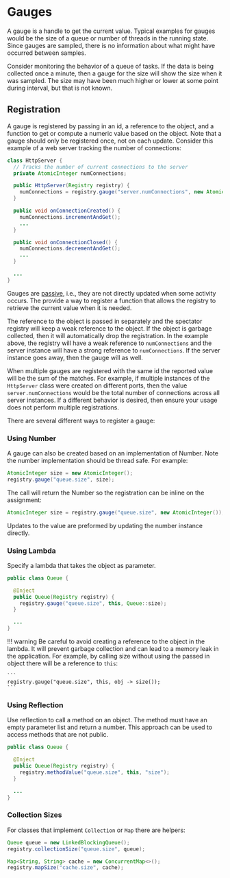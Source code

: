 # Gauges

A gauge is a handle to get the current value. Typical examples for gauges
would be the size of a queue or number of threads in the running state.
Since gauges are sampled, there is no information about what might have
occurred between samples.

Consider monitoring the behavior of a queue of tasks. If the data is being
collected once a minute, then a gauge for the size will show the size when
it was sampled. The size may have been much higher or lower at some point
during interval, but that is not known.

## Registration

A gauge is registered by passing in an id, a reference to the object, and
a function to get or compute a numeric value based on the object. Note that
a gauge should only be registered once, not on each update. Consider this
example of a web server tracking the number of connections:

```java
class HttpServer {
  // Tracks the number of current connections to the server
  private AtomicInteger numConnections;

  public HttpServer(Registry registry) {
    numConnections = registry.gauge("server.numConnections", new AtomicInteger(0));
  }

  public void onConnectionCreated() {
    numConnections.incrementAndGet();
    ...
  }

  public void onConnectionClosed() {
    numConnections.decrementAndGet();
    ...
  }

  ...
}
```

Gauges are [passive](registry.md#passive), i.e., they are not directly updated
when some activity occurs. The provide a way to register a function that allows
the registry to retrieve the current value when it is needed.

The reference to the object is passed in separately and the spectator registry
will keep a weak reference to the object. If the object is garbage collected,
then it will automatically drop the registration. In the example above, the registry
will have a weak reference to `numConnections` and the server instance will
have a strong reference to `numConnections`. If the server instance goes away,
then the gauge will as well.

When multiple gauges are registered with the same id the reported value will
be the sum of the matches. For example, if multiple instances of the `HttpServer`
class were created on different ports, then the value `server.numConnections`
would be the total number of connections across all server instances. If a different
behavior is desired, then ensure your usage does not perform multiple registrations.

There are several different ways to register a gauge:

### Using Number

A gauge can also be created based on an implementation of Number. Note the number
implementation should be thread safe. For example:

```java
AtomicInteger size = new AtomicInteger();
registry.gauge("queue.size", size);
```

The call will return the Number so the registration can be inline on the
assignment:

```java
AtomicInteger size = registry.gauge("queue.size", new AtomicInteger());
```

Updates to the value are preformed by updating the number instance directly.

### Using Lambda

Specify a lambda that takes the object as parameter.

```java
public class Queue {

  @Inject
  public Queue(Registry registry) {
    registry.gauge("queue.size", this, Queue::size);
  }

  ...
}
```

!!! warning
    Be careful to avoid creating a reference to the object in the
    lambda. It will prevent garbage collection and can lead to a memory leak
    in the application. For example, by calling size without using the passed
    in object there will be a reference to `this`:

    ```
    registry.gauge("queue.size", this, obj -> size());
    ```

### Using Reflection

Use reflection to call a method on an object. The method must have an empty
parameter list and return a number. This approach can be used to access
methods that are not public.

```java
public class Queue {

  @Inject
  public Queue(Registry registry) {
    registry.methodValue("queue.size", this, "size");
  }

  ...
}
```

### Collection Sizes

For classes that implement `Collection` or `Map` there are helpers:

```java
Queue queue = new LinkedBlockingQueue();
registry.collectionSize("queue.size", queue);

Map<String, String> cache = new ConcurrentMap<>();
registry.mapSize("cache.size", cache);
```

